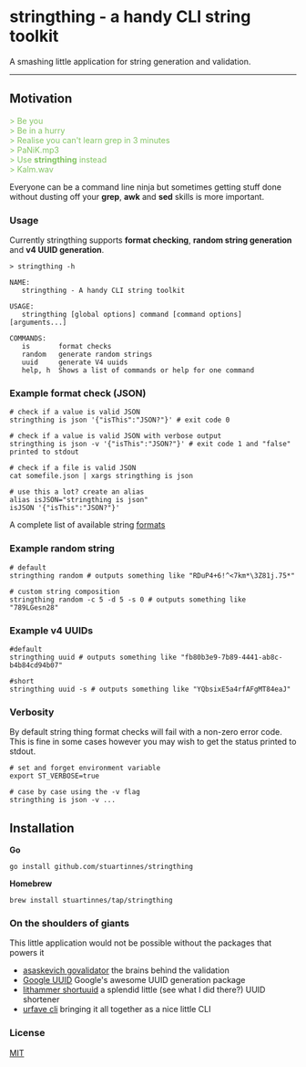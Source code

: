 # stringthing - a handy CLI string toolkit 

A smashing little application for string generation and validation.

---
## Motivation

<span style="color:#83c462">
> Be you <br />
> Be in a hurry <br />
> Realise you can't learn grep in 3 minutes <br />
> PaNiK.mp3 <br />
> Use <b>stringthing</b> instead <br />
> Kalm.wav
</span>

Everyone can be a command line ninja but sometimes getting stuff done without dusting off your **grep**, **awk** and **sed** skills is more important.

### Usage 
Currently stringthing supports **format checking**, **random string generation** and **v4 UUID generation**. 

```shell
> stringthing -h 

NAME:
   stringthing - A handy CLI string toolkit 

USAGE:
   stringthing [global options] command [command options] [arguments...]

COMMANDS:
   is       format checks
   random   generate random strings
   uuid     generate V4 uuids
   help, h  Shows a list of commands or help for one command 
```

### Example format check (JSON)

```shell
# check if a value is valid JSON 
stringthing is json '{"isThis":"JSON?"}' # exit code 0

# check if a value is valid JSON with verbose output 
stringthing is json -v '{"isThis":"JSON?"}' # exit code 1 and "false" printed to stdout

# check if a file is valid JSON
cat somefile.json | xargs stringthing is json 

# use this a lot? create an alias 
alias isJSON="stringthing is json"
isJSON '{"isThis":"JSON?"}'
```

A complete list of available string [formats](./formats.md) 

### Example random string 

```shell
# default 
stringthing random # outputs something like "RDuP4+6!^<7km*\3Z81j.75*"

# custom string composition 
stringthing random -c 5 -d 5 -s 0 # outputs something like "789LGesn28"
```

### Example v4 UUIDs

```shell 
#default 
stringthing uuid # outputs something like "fb80b3e9-7b89-4441-ab8c-b4b84cd94b07"

#short 
stringthing uuid -s # outputs something like "YQbsixE5a4rfAFgMT84eaJ"
```

### Verbosity 

By default string thing format checks will fail with a non-zero error code. This is fine in some cases however you may wish to 
get the status printed to stdout. 

```shell
# set and forget environment variable 
export ST_VERBOSE=true

# case by case using the -v flag
stringthing is json -v ...
```



## Installation

**Go** 

```shell 
go install github.com/stuartinnes/stringthing
```

**Homebrew**

```shell 
brew install stuartinnes/tap/stringthing
```

### On the shoulders of giants

This little application would not be possible without the packages that powers it

* [asaskevich govalidator](https://github.com/asaskevich/govalidator) the brains behind the validation 
* [Google UUID](https://github.com/google/uuid) Google's awesome UUID generation package
* [lithammer shortuuid](https://github.com/lithammer/shortuuid) a splendid little (see what I did there?) UUID shortener
* [urfave cli](https://github.com/urfave/cli) bringing it all together as a nice little CLI 

### License 

[MIT](./LICENSE)
